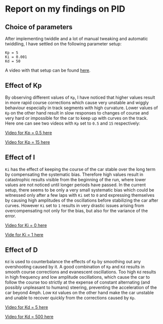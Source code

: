 # Report on my findings on PID

## Choice of parameters

After implementing twiddle and a lot of manual tweaking and automatic twiddling, I have settled
on the following parameter setup:
```
Kp = 5
Ki = 0.001
Kd = 50
```
A video with that setup can be found [here](https://youtu.be/K_NJrIhNHv0).

## Effect of Kp

By observing different values of `Kp`, I have noticed that higher values result in more rapid
course corrections which cause very unstable and wiggly behaviour especially in track segments
with high curvature. Lower values of `Kp` on the other hand result in slow responses to changes of
course and very hard or impossible for the car to keep up with curves on the track. Here one
can see two videos with `Kp` set to `0.5` and `15` respectively:

[Video for Kp = 0.5 here](https://youtu.be/NGe3C0Uk0Vo)

[Video for Kp = 15 here](https://youtu.be/AcrsdiclaCc)

## Effect of I

`Ki` has the effect of keeping the course of the car stable over the long term by compensating
the systematic bias. Therefore high values result in catastrophic results visible from
the beginning of the run, where lower values are not noticed until longer periods have passed.
In the current setup, there seems to be only a very small systematic bias which could be witnessed
only after a few laps with `Ki` set to `0` and expressing themselves by causing high amplitudes
of the oscillations before stabilizing the car after curves. However `Ki` set to `1` results in very
drastic issues arising from overcompensating not only for the bias, but also for the variance of the error.

[Video for Ki = 0 here](https://youtu.be/QIR5BQib4-w)

[Vide for Ki = 1 here](https://youtu.be/CI2Jm3TZW9I)

## Effect of D

`Kd` is used to counterbalance the effects of `Kp` by smoothing out any overshooting caused by it.
A good combination of `Kp` and `Kd` results in smooth course corrections and evanescent oscillations.
Too high `Kd` results in high frequency and low amplitude oscillations, which cause the car to follow
the course too strictly at the expense of constant alternating (and possibly unpleasant to humans)
steering, preventing the acceleration of the car beyond 4mph. Low `Kd` values on the other hand make
the car unstable and unable to recover quickly from the corrections caused by `Kp`.

[Video for Kd = 5 here](https://youtu.be/tLr-w99Z5Tg)

[Video for Kd = 500 here](https://youtu.be/PmOQId5CL3A)

